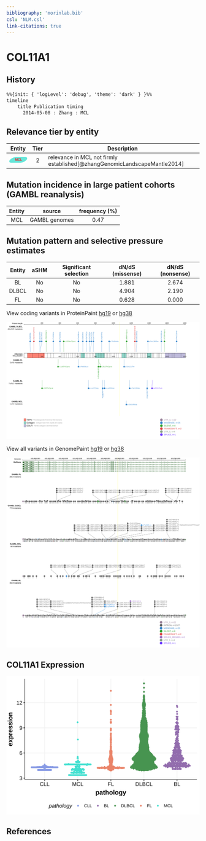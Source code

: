 ```yaml
---
bibliography: 'morinlab.bib'
csl: 'NLM.csl'
link-citations: true
---
```

# COL11A1

## History

```mermaid
%%{init: { 'logLevel': 'debug', 'theme': 'dark' } }%%
timeline
    title Publication timing
      2014-05-08 : Zhang : MCL
```

## Relevance tier by entity

|Entity|Tier|Description                            |
|:------:|:----:|---------------------------------------|
|![MCL](images/icons/MCL_tier2.png)   |2   |relevance in MCL not firmly established[@zhangGenomicLandscapeMantle2014]|

## Mutation incidence in large patient cohorts (GAMBL reanalysis)

|Entity|source       |frequency (%)|
|:------:|:-------------:|:-------------:|
|MCL   |GAMBL genomes|0.47         |

## Mutation pattern and selective pressure estimates

|Entity|aSHM|Significant selection|dN/dS (missense)|dN/dS (nonsense)|
|:------:|:----:|:---------------------:|:----------------:|:----------------:|
|BL    |No  |No                   |1.881           |2.674           |
|DLBCL |No  |No                   |4.904           |2.190           |
|FL    |No  |No                   |0.628           |0.000           |




View coding variants in ProteinPaint [hg19](https://morinlab.github.io/LLMPP/GAMBL/COL11A1_protein.html)  or [hg38](https://morinlab.github.io/LLMPP/GAMBL/COL11A1_protein_hg38.html)

![](images/proteinpaint/COL11A1_NM_001854.svg)

View all variants in GenomePaint [hg19](https://morinlab.github.io/LLMPP/GAMBL/COL11A1.html)  or [hg38](https://morinlab.github.io/LLMPP/GAMBL/COL11A1_hg38.html)

![](images/proteinpaint/COL11A1.svg)

## COL11A1 Expression
![](images/gene_expression/COL11A1_by_pathology.svg)
<!-- ORIGIN: zhangGenomicLandscapeMantle2014 -->
<!-- MCL: zhangGenomicLandscapeMantle2014 -->

## References
